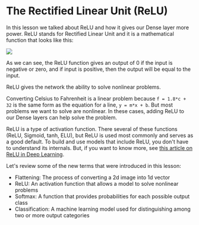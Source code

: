 The Rectified Linear Unit (ReLU)
================================

In this lesson we talked about ReLU and how it gives our Dense layer more power. ReLU stands for Rectified Linear Unit and it is a mathematical function that looks like this:


![](https://video.udacity-data.com/topher/2019/March/5c7f0cff_tensorflow-l3f1/tensorflow-l3f1.png)


As we can see, the ReLU function gives an output of 0 if the input is negative or zero, and if input is positive, then the output will be equal to the input.

ReLU gives the network the ability to solve nonlinear problems.

Converting Celsius to Fahrenheit is a linear problem because `f = 1.8*c + 32` is the same form as the equation for a line, `y = m*x + b`. But most problems we want to solve are nonlinear. In these cases, adding ReLU to our Dense layers can help solve the problem.

ReLU is a type of activation function. There several of these functions (ReLU, Sigmoid, tanh, ELU), but ReLU is used most commonly and serves as a good default. To build and use models that include ReLU, you don't have to understand its internals. But, if you want to know more, see [this article on ReLU in Deep Learning](https://www.kaggle.com/dansbecker/rectified-linear-units-relu-in-deep-learning).

Let's review some of the new terms that were introduced in this lesson:

-   Flattening: The process of converting a 2d image into 1d vector
-   ReLU: An activation function that allows a model to solve nonlinear problems
-   Softmax: A function that provides probabilities for each possible output class
-   Classification: A machine learning model used for distinguishing among two or more output categories
